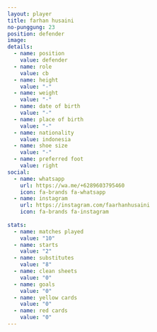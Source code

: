 ```yaml
---
layout: player
title: farhan husaini
no-punggung: 23
position: defender
image: 
details:
  - name: position
    value: defender
  - name: role
    value: cb
  - name: height
    value: "-"
  - name: weight
    value: "-"
  - name: date of birth
    value: "-"
  - name: place of birth
    value: "-"
  - name: nationality
    value: indonesia
  - name: shoe size
    value: "-"
  - name: preferred foot
    value: right
social:
  - name: whatsapp
    url: https://wa.me/+6289603795460
    icon: fa-brands fa-whatsapp
  - name: instagram
    url: https://instagram.com/faarhanhusaini
    icon: fa-brands fa-instagram
    
stats:
  - name: matches played
    value: "10"
  - name: starts
    value: "2"
  - name: substitutes
    value: "8"
  - name: clean sheets
    value: "0"
  - name: goals
    value: "0"
  - name: yellow cards
    value: "0"
  - name: red cards
    value: "0"
---
```

